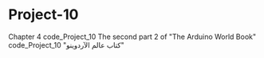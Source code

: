# Project-10
Chapter 4 code_Project_10 The second part 2 of "The Arduino World Book" code_Project_10 "كتاب عالم الآردوينو"
